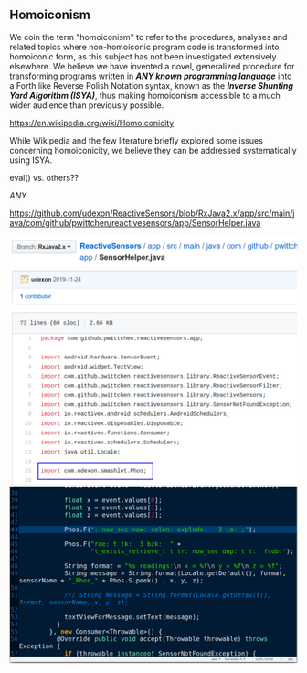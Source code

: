 ## Homoiconism

We coin the term "homoiconism" to refer to the procedures, analyses and related topics where non-homoiconic program code is transformed into homoiconic form, as this subject has not been investigated extensively elsewhere. We believe we have invented a novel, generalized procedure for transforming programs written in ***ANY known programming language*** into a Forth like Reverse Polish Notation syntax, known as the ***Inverse Shunting Yard Algorithm (ISYA)***, thus making homoiconism accessible to a much wider audience than previously possible.

https://en.wikipedia.org/wiki/Homoiconicity

While Wikipedia and the few literature briefly explored some issues concerning homoiconicity, we believe they can be addressed systematically using ISYA.

eval() vs. others??

*ANY*

https://github.com/udexon/ReactiveSensors/blob/RxJava2.x/app/src/main/java/com/github/pwittchen/reactivesensors/app/SensorHelper.java

<img src="https://github.com/udexon/Homoiconism/blob/master/ReactiveSensors/import_Phos_2.png" width=700>

<img src="https://github.com/udexon/Homoiconism/blob/master/ReactiveSensors/Phos_F_2.png" width=700>

